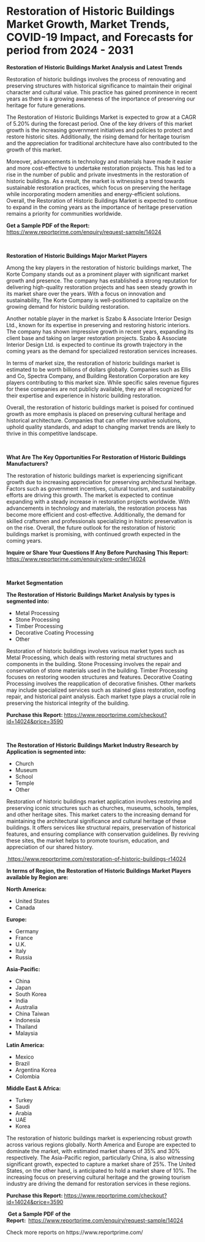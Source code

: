 <p><h1>Restoration of Historic Buildings Market Growth, Market Trends, COVID-19 Impact, and Forecasts for period from 2024 - 2031</h1></p><p><strong>Restoration of Historic Buildings Market Analysis and Latest Trends</strong></p>
<p><p>Restoration of historic buildings involves the process of renovating and preserving structures with historical significance to maintain their original character and cultural value. This practice has gained prominence in recent years as there is a growing awareness of the importance of preserving our heritage for future generations.</p><p>The Restoration of Historic Buildings Market is expected to grow at a CAGR of 5.20% during the forecast period. One of the key drivers of this market growth is the increasing government initiatives and policies to protect and restore historic sites. Additionally, the rising demand for heritage tourism and the appreciation for traditional architecture have also contributed to the growth of this market.</p><p>Moreover, advancements in technology and materials have made it easier and more cost-effective to undertake restoration projects. This has led to a rise in the number of public and private investments in the restoration of historic buildings. As a result, the market is witnessing a trend towards sustainable restoration practices, which focus on preserving the heritage while incorporating modern amenities and energy-efficient solutions. Overall, the Restoration of Historic Buildings Market is expected to continue to expand in the coming years as the importance of heritage preservation remains a priority for communities worldwide.</p></p>
<p><strong>Get a Sample PDF of the Report:&nbsp;</strong> <a href="https://www.reportprime.com/enquiry/request-sample/14024">https://www.reportprime.com/enquiry/request-sample/14024</a></p>
<p>&nbsp;</p>
<p><strong>Restoration of Historic Buildings Major Market Players</strong></p>
<p><p> </p><p>Among the key players in the restoration of historic buildings market, The Korte Company stands out as a prominent player with significant market growth and presence. The company has established a strong reputation for delivering high-quality restoration projects and has seen steady growth in its market share over the years. With a focus on innovation and sustainability, The Korte Company is well-positioned to capitalize on the growing demand for historic building restoration.</p><p>Another notable player in the market is Szabo & Associate Interior Design Ltd., known for its expertise in preserving and restoring historic interiors. The company has shown impressive growth in recent years, expanding its client base and taking on larger restoration projects. Szabo & Associate Interior Design Ltd. is expected to continue its growth trajectory in the coming years as the demand for specialized restoration services increases.</p><p>In terms of market size, the restoration of historic buildings market is estimated to be worth billions of dollars globally. Companies such as Ellis and Co, Spectra Company, and Building Restoration Corporation are key players contributing to this market size. While specific sales revenue figures for these companies are not publicly available, they are all recognized for their expertise and experience in historic building restoration.</p><p>Overall, the restoration of historic buildings market is poised for continued growth as more emphasis is placed on preserving cultural heritage and historical architecture. Companies that can offer innovative solutions, uphold quality standards, and adapt to changing market trends are likely to thrive in this competitive landscape.</p></p>
<p>&nbsp;</p>
<p><strong>What Are The Key Opportunities For Restoration of Historic Buildings Manufacturers?</strong></p>
<p><p>The restoration of historic buildings market is experiencing significant growth due to increasing appreciation for preserving architectural heritage. Factors such as government incentives, cultural tourism, and sustainability efforts are driving this growth. The market is expected to continue expanding with a steady increase in restoration projects worldwide. With advancements in technology and materials, the restoration process has become more efficient and cost-effective. Additionally, the demand for skilled craftsmen and professionals specializing in historic preservation is on the rise. Overall, the future outlook for the restoration of historic buildings market is promising, with continued growth expected in the coming years.</p></p>
<p><strong>Inquire or Share Your Questions If Any Before Purchasing This Report:</strong> <a href="https://www.reportprime.com/enquiry/pre-order/14024">https://www.reportprime.com/enquiry/pre-order/14024</a></p>
<p>&nbsp;</p>
<p><strong>Market Segmentation</strong></p>
<p><strong>The Restoration of Historic Buildings Market Analysis by types is segmented into:</strong></p>
<p><ul><li>Metal Processing</li><li>Stone Processing</li><li>Timber Processing</li><li>Decorative Coating Processing</li><li>Other</li></ul></p>
<p><p>Restoration of historic buildings involves various market types such as Metal Processing, which deals with restoring metal structures and components in the building. Stone Processing involves the repair and conservation of stone materials used in the building. Timber Processing focuses on restoring wooden structures and features. Decorative Coating Processing involves the reapplication of decorative finishes. Other markets may include specialized services such as stained glass restoration, roofing repair, and historical paint analysis. Each market type plays a crucial role in preserving the historical integrity of the building.</p></p>
<p><strong>Purchase this Report:&nbsp;</strong><a href="https://www.reportprime.com/checkout?id=14024&price=3590">https://www.reportprime.com/checkout?id=14024&price=3590</a></p>
<p>&nbsp;</p>
<p><strong>The Restoration of Historic Buildings Market Industry Research by Application is segmented into:</strong></p>
<p><ul><li>Church</li><li>Museum</li><li>School</li><li>Temple</li><li>Other</li></ul></p>
<p><p>Restoration of historic buildings market application involves restoring and preserving iconic structures such as churches, museums, schools, temples, and other heritage sites. This market caters to the increasing demand for maintaining the architectural significance and cultural heritage of these buildings. It offers services like structural repairs, preservation of historical features, and ensuring compliance with conservation guidelines. By reviving these sites, the market helps to promote tourism, education, and appreciation of our shared history.</p></p>
<p><a href="https://www.reportprime.com/restoration-of-historic-buildings-r14024">&nbsp;https://www.reportprime.com/restoration-of-historic-buildings-r14024</a></p>
<p><strong>In terms of Region, the Restoration of Historic Buildings Market Players available by Region are:</strong></p>
<p>
    <p> <strong> North America: </strong>
        <ul>
            <li>United States</li>
            <li>Canada</li>
        </ul>
        </p> 
    <p> <strong> Europe: </strong>
        <ul>
            <li>Germany</li>
            <li>France</li>
            <li>U.K.</li>
            <li>Italy</li>
            <li>Russia</li>
        </ul>
        </p> 
    <p> <strong> Asia-Pacific: </strong>
        <ul>
            <li>China</li>
            <li>Japan</li>
            <li>South Korea</li>
            <li>India</li>
            <li>Australia</li>
            <li>China Taiwan</li>
            <li>Indonesia</li>
            <li>Thailand</li>
            <li>Malaysia</li>
        </ul>
        </p> 
    <p> <strong> Latin America: </strong>
        <ul>
            <li>Mexico</li>
            <li>Brazil</li>
            <li>Argentina Korea</li>
            <li>Colombia</li>
        </ul>
        </p> 
    <p> <strong> Middle East & Africa: </strong>
        <ul>
            <li>Turkey</li>
            <li>Saudi</li>
            <li>Arabia</li>
            <li>UAE</li>
            <li>Korea</li>
        </ul>
    </p>
    </p>
<p><p>The restoration of historic buildings market is experiencing robust growth across various regions globally. North America and Europe are expected to dominate the market, with estimated market shares of 35% and 30% respectively. The Asia-Pacific region, particularly China, is also witnessing significant growth, expected to capture a market share of 25%. The United States, on the other hand, is anticipated to hold a market share of 10%. The increasing focus on preserving cultural heritage and the growing tourism industry are driving the demand for restoration services in these regions.</p></p>
<p><strong>Purchase this Report: </strong><a href="https://www.reportprime.com/checkout?id=14024&price=3590">https://www.reportprime.com/checkout?id=14024&price=3590</a></p>
<p>&nbsp;<strong>Get a Sample PDF of the Report:&nbsp;&nbsp;</strong><a href="https://www.reportprime.com/enquiry/request-sample/14024">https://www.reportprime.com/enquiry/request-sample/14024</a></p>
<p><strong></strong></p>
<p>Check more reports on https://www.reportprime.com/</p>
